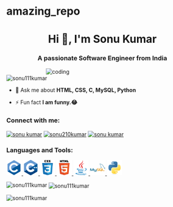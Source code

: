 # amazing_repo
<h1 align="center">Hi 👋, I'm Sonu Kumar</h1>
<h3 align="center">A passionate Software Engineer from India</h3>

<img align="right" alt="coding" width="400" src="https://i.pinimg.com/originals/9c/18/fd/9c18fda9d8c4cf51e8bb2ac13e02dc93.gif">

<p align="left"> <img src="https://komarev.com/ghpvc/?username=sonu111kumar&label=Profile%20views&color=0e75b6&style=flat" alt="sonu111kumar" /> </p>

- 💬 Ask me about **HTML, CSS, C, MySQL, Python**

- ⚡ Fun fact **I am funny.😂**

<h3 align="left">Connect with me:</h3>
<p align="left">
<a href="https://linkedin.com/in/sonu kumar" target="blank"><img align="center" src="https://raw.githubusercontent.com/rahuldkjain/github-profile-readme-generator/master/src/images/icons/Social/linked-in-alt.svg" alt="sonu kumar" height="30" width="40" /></a>
<a href="https://www.codechef.com/users/sonu210kumar" target="blank"><img align="center" src="https://cdn.jsdelivr.net/npm/simple-icons@3.1.0/icons/codechef.svg" alt="sonu210kumar" height="30" width="40" /></a>
<a href="https://www.hackerrank.com/sonu kumar" target="blank"><img align="center" src="https://raw.githubusercontent.com/rahuldkjain/github-profile-readme-generator/master/src/images/icons/Social/hackerrank.svg" alt="sonu kumar" height="30" width="40" /></a>
</p>

<h3 align="left">Languages and Tools:</h3>
<p align="left"> <a href="https://www.cprogramming.com/" target="_blank" rel="noreferrer"> <img src="https://raw.githubusercontent.com/devicons/devicon/master/icons/c/c-original.svg" alt="c" width="40" height="40"/> </a> <a href="https://www.w3schools.com/cpp/" target="_blank" rel="noreferrer"> <img src="https://raw.githubusercontent.com/devicons/devicon/master/icons/cplusplus/cplusplus-original.svg" alt="cplusplus" width="40" height="40"/> </a> <a href="https://www.w3schools.com/css/" target="_blank" rel="noreferrer"> <img src="https://raw.githubusercontent.com/devicons/devicon/master/icons/css3/css3-original-wordmark.svg" alt="css3" width="40" height="40"/> </a> <a href="https://www.w3.org/html/" target="_blank" rel="noreferrer"> <img src="https://raw.githubusercontent.com/devicons/devicon/master/icons/html5/html5-original-wordmark.svg" alt="html5" width="40" height="40"/> </a> <a href="https://www.java.com" target="_blank" rel="noreferrer"> <img src="https://raw.githubusercontent.com/devicons/devicon/master/icons/java/java-original.svg" alt="java" width="40" height="40"/> </a> <a href="https://www.mysql.com/" target="_blank" rel="noreferrer"> <img src="https://raw.githubusercontent.com/devicons/devicon/master/icons/mysql/mysql-original-wordmark.svg" alt="mysql" width="40" height="40"/> </a> <a href="https://www.python.org" target="_blank" rel="noreferrer"> <img src="https://raw.githubusercontent.com/devicons/devicon/master/icons/python/python-original.svg" alt="python" width="40" height="40"/> </a> </p>

<p><img align="left" src="https://github-readme-stats.vercel.app/api/top-langs?username=sonu111kumar&show_icons=true&locale=en&layout=compact" alt="sonu111kumar" /></p>

<p>&nbsp;<img align="center" src="https://github-readme-stats.vercel.app/api?username=sonu111kumar&show_icons=true&locale=en" alt="sonu111kumar" /></p>

<p><img align="center" src="https://github-readme-streak-stats.herokuapp.com/?user=sonu111kumar&" alt="sonu111kumar" /></p>
